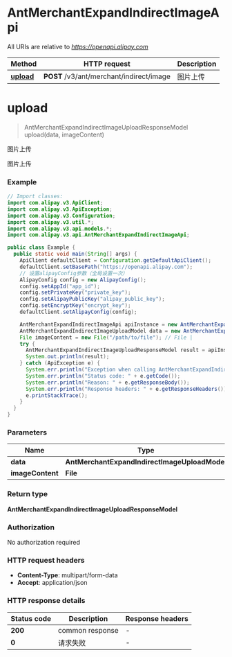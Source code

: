 # AntMerchantExpandIndirectImageApi

All URIs are relative to *https://openapi.alipay.com*

| Method | HTTP request | Description |
|------------- | ------------- | -------------|
| [**upload**](AntMerchantExpandIndirectImageApi.md#upload) | **POST** /v3/ant/merchant/indirect/image | 图片上传 |


<a name="upload"></a>
# **upload**
> AntMerchantExpandIndirectImageUploadResponseModel upload(data, imageContent)

图片上传

图片上传

### Example
```java
// Import classes:
import com.alipay.v3.ApiClient;
import com.alipay.v3.ApiException;
import com.alipay.v3.Configuration;
import com.alipay.v3.util.*;
import com.alipay.v3.api.models.*;
import com.alipay.v3.api.AntMerchantExpandIndirectImageApi;

public class Example {
  public static void main(String[] args) {
    ApiClient defaultClient = Configuration.getDefaultApiClient();
    defaultClient.setBasePath("https://openapi.alipay.com");
    // 设置alipayConfig参数（全局设置一次）
    AlipayConfig config = new AlipayConfig();
    config.setAppId("app_id");
    config.setPrivateKey("private_key");
    config.setAlipayPublicKey("alipay_public_key");
    config.setEncryptKey("encrypt_key");
    defaultClient.setAlipayConfig(config);

    AntMerchantExpandIndirectImageApi apiInstance = new AntMerchantExpandIndirectImageApi(defaultClient);
    AntMerchantExpandIndirectImageUploadModel data = new AntMerchantExpandIndirectImageUploadModel(); // AntMerchantExpandIndirectImageUploadModel | 
    File imageContent = new File("/path/to/file"); // File | 
    try {
      AntMerchantExpandIndirectImageUploadResponseModel result = apiInstance.upload(data, imageContent);
      System.out.println(result);
    } catch (ApiException e) {
      System.err.println("Exception when calling AntMerchantExpandIndirectImageApi#upload");
      System.err.println("Status code: " + e.getCode());
      System.err.println("Reason: " + e.getResponseBody());
      System.err.println("Response headers: " + e.getResponseHeaders());
      e.printStackTrace();
    }
  }
}
```

### Parameters

| Name | Type | Description  | Notes |
|------------- | ------------- | ------------- | -------------|
| **data** | **AntMerchantExpandIndirectImageUploadModel**|  | [optional] |
| **imageContent** | **File**|  | [optional] |

### Return type

**AntMerchantExpandIndirectImageUploadResponseModel**

### Authorization

No authorization required

### HTTP request headers

 - **Content-Type**: multipart/form-data
 - **Accept**: application/json

### HTTP response details
| Status code | Description | Response headers |
|-------------|-------------|------------------|
| **200** | common response |  -  |
| **0** | 请求失败 |  -  |

